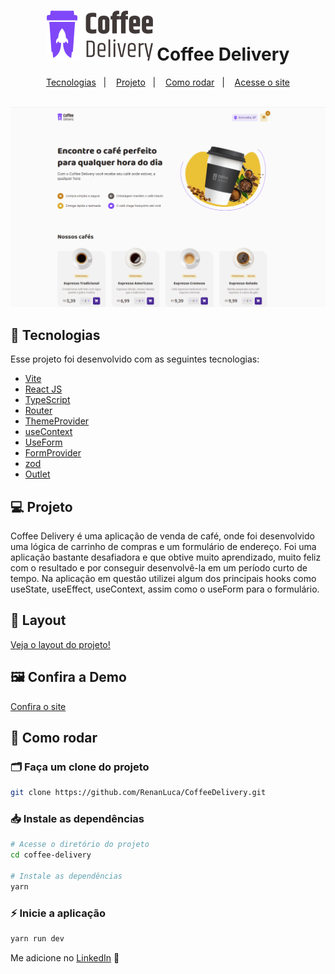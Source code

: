 <h1 align="center">
 <img src="/public/assets/Logo.svg" />
Coffee Delivery
</h1>
<p align="center">
  <a href="#-tecnologias">Tecnologias</a>&nbsp;&nbsp;&nbsp;|&nbsp;&nbsp;&nbsp;
  <a href="#-projeto">Projeto</a>&nbsp;&nbsp;&nbsp;|&nbsp;&nbsp;&nbsp;
  <a href="#-como-rodar">Como rodar</a>&nbsp;&nbsp;&nbsp;|&nbsp;&nbsp;&nbsp;
  <a href="https://to-do-list-delta-ashy.vercel.app" target="_blank">Acesse o site</a>
</p>

<br>

<img src="/public/assets/preview.png">



## 🚀 Tecnologias

Esse projeto foi desenvolvido com as seguintes tecnologias:

- [Vite](https://vitejs.dev/)
- [React JS](https://pt-br.reactjs.org/)
- [TypeScript](https://www.typescriptlang.org/)
- [Router](https://reactrouter.com/en/main)
- [ThemeProvider](https://luby.com.br/desenvolvimento/software/theme-provider-com-styled-components/)
- [useContext](https://react.dev/reference/react/useContext)
- [UseForm](https://react-hook-form.com/docs/useform)
- [FormProvider](https://www.react-hook-form.com/api/formprovider/)
- [zod](https://zod.dev)
- [Outlet](https://reactrouter.com/en/main/components/outlet)

## 💻 Projeto

Coffee Delivery é uma aplicação de venda de café, onde foi desenvolvido uma lógica de carrinho de compras e um formulário de
endereço. Foi uma aplicação bastante desafiadora e que obtive muito aprendizado, muito feliz com o resultado e por conseguir
desenvolvê-la em um período curto de tempo. Na aplicação em questão utilizei algum dos principais hooks como useState, useEffect,
useContext, assim como o useForm para o formulário.

## 🧱 Layout
<p> <a href="https://www.figma.com/file/Gf4GYGk4TOo7VdRPKHkaBu/Coffee-Delivery-•-Desafio-React-(Copy)?type=design&node-id=2-12&mode=design&t=2IBBhzseoMGOIiUp-0" target="_blank"> Veja o layout do projeto! </a> </p>

##  🖼 Confira a Demo

<p> <a href="https://coffee-delivery-delta-dun.vercel.app" target="_blank"> Confira o site </a> </p>

## 🔧 Como rodar

### 🗂 Faça um clone do projeto

```bash
git clone https://github.com/RenanLuca/CoffeeDelivery.git
```

### 📥 Instale as dependências
```bash
# Acesse o diretório do projeto
cd coffee-delivery

# Instale as dependências
yarn 
```

### ⚡ Inicie a aplicação
```bash
yarn run dev
```

Me adicione no [LinkedIn](https://www.linkedin.com/in/renanLuca/) :wave:
